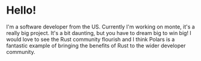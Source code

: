 # Hello!

I'm a software developer from the US. Currently I'm working on monte, it's a really big project.
It's a bit daunting, but you have to dream big to win big! I would love to see the Rust community flourish
and I think Polars is a fantastic example of bringing the benefits of Rust to the wider developer community.
